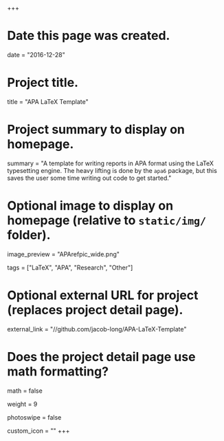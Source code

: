 +++
# Date this page was created.
date = "2016-12-28"

# Project title.
title = "APA LaTeX Template"

# Project summary to display on homepage.
summary = "A template for writing reports in APA format using the LaTeX typesetting engine. The heavy lifting is done by the `apa6` package, but this saves the user some time writing out code to get started."

# Optional image to display on homepage (relative to `static/img/` folder).
image_preview = "APArefpic_wide.png"

tags = ["LaTeX", "APA", "Research", "Other"]

# Optional external URL for project (replaces project detail page).
external_link = "//github.com/jacob-long/APA-LaTeX-Template"

# Does the project detail page use math formatting?
math = false

weight = 9

photoswipe = false

custom_icon = ""
+++